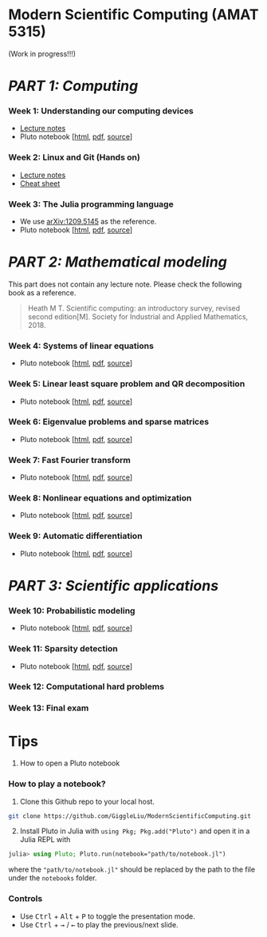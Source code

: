 # Modern Scientific Computing (AMAT 5315)

(Work in progress!!!)

# *PART 1: Computing*
### Week 1: Understanding our computing devices
* [Lecture notes](https://giggleliu.github.io/ModernScientificComputing/msc/1.devices/)
* Pluto notebook [[html](https://giggleliu.github.io/ModernScientificComputing/notebooks/1.understanding-our-computing-devices/), [pdf](notebooks/1.understanding-our-computing-devices.pdf), [source](notebooks/1.understanding-our-computing-devices.jl)]

### Week 2: Linux and Git (Hands on)
* [Lecture notes](https://giggleliu.github.io/ModernScientificComputing/msc/2.1.opensource/)
* [Cheat sheet](https://giggleliu.github.io/ModernScientificComputing/msc/2.2.cheatsheets/)

### Week 3: The Julia programming language
* We use [arXiv:1209.5145](https://arxiv.org/abs/1209.5145) as the reference.
* Pluto notebook [[html](https://giggleliu.github.io/ModernScientificComputing/notebooks/3.julia/), [pdf](notebooks/3.julia.pdf), [source](notebooks/3.julia.jl)]

# *PART 2: Mathematical modeling*
This part does not contain any lecture note.
Please check the following book as a reference.
> Heath M T. Scientific computing: an introductory survey, revised second edition[M]. Society for Industrial and Applied Mathematics, 2018.

### Week 4: Systems of linear equations
* Pluto notebook [[html](https://giggleliu.github.io/ModernScientificComputing/notebooks/4.linearequation/), [pdf](notebooks/4.linearequation.pdf), [source](notebooks/4.linearequation.jl)]

### Week 5: Linear least square problem and QR decomposition
* Pluto notebook [[html](https://giggleliu.github.io/ModernScientificComputing/notebooks/5.linear-least-square/), [pdf](notebooks/5.linear-least-square.pdf), [source](notebooks/5.linear-least-square.jl)]

### Week 6: Eigenvalue problems and sparse matrices
* Pluto notebook [[html](https://giggleliu.github.io/ModernScientificComputing/notebooks/6.sparse/), [pdf](notebooks/6.sparse.pdf), [source](notebooks/6.sparse.jl)]

### Week 7: Fast Fourier transform
* Pluto notebook [[html](https://giggleliu.github.io/ModernScientificComputing/notebooks/7.fft/), [pdf](notebooks/7.fft.pdf), [source](notebooks/7.fft.jl)]

### Week 8: Nonlinear equations and optimization
* Pluto notebook [[html](https://giggleliu.github.io/ModernScientificComputing/notebooks/8.optimization/), [pdf](notebooks/8.optimization.pdf), [source](notebooks/8.optimization.jl)]

### Week 9: Automatic differentiation
* Pluto notebook [[html](https://giggleliu.github.io/ModernScientificComputing/notebooks/9.autodiff/), [pdf](notebooks/9.autodiff.pdf), [source](notebooks/9.autodiff.jl)]

# *PART 3: Scientific applications*
### Week 10: Probabilistic modeling
* Pluto notebook [[html](https://giggleliu.github.io/ModernScientificComputing/notebooks/10.inference/), [pdf](notebooks/10.inference.pdf), [source](notebooks/10.inference.jl)]

### Week 11: Sparsity detection
* Pluto notebook [[html](https://giggleliu.github.io/ModernScientificComputing/notebooks/11.data-sparsity/), [pdf](notebooks/11.data-sparsity.pdf), [source](notebooks/11.data-sparsity.jl)]

### Week 12: Computational hard problems

### Week 13: Final exam

# Tips

1. How to open a Pluto notebook
### How to play a notebook?
1. Clone this Github repo to your local host.
```bash
git clone https://github.com/GiggleLiu/ModernScientificComputing.git
```
2. Install Pluto in Julia with `using Pkg; Pkg.add("Pluto")` and open it in a Julia REPL with
```julia
julia> using Pluto; Pluto.run(notebook="path/to/notebook.jl")
```

where the `"path/to/notebook.jl"` should be replaced by the path to the file under the `notebooks` folder.

### Controls

* Use <kbd>Ctrl</kbd> + <kbd>Alt</kbd> + <kbd>P</kbd> to toggle the presentation mode.
* Use <kbd>Ctrl</kbd> + <kbd>→</kbd> / <kbd>←</kbd> to play the previous/next slide.

